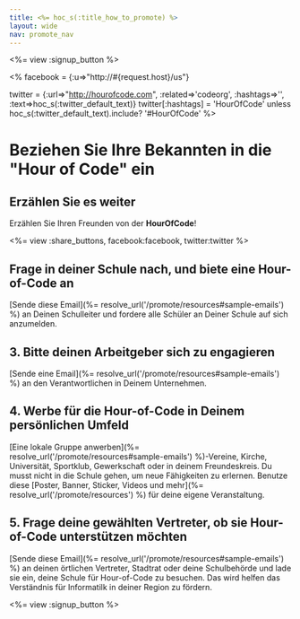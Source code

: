```yaml
---
title: <%= hoc_s(:title_how_to_promote) %>
layout: wide
nav: promote_nav
---
```

<%= view :signup_button %>

<% facebook = {:u=>"http://#{request.host}/us"}

twitter = {:url=>"http://hourofcode.com", :related=>'codeorg', :hashtags=>'', :text=>hoc_s(:twitter_default_text)} twitter[:hashtags] = 'HourOfCode' unless hoc_s(:twitter_default_text).include? '#HourOfCode' %>

# Beziehen Sie Ihre Bekannten in die "Hour of Code" ein

## Erzählen Sie es weiter

Erzählen Sie Ihren Freunden von der **HourOfCode**!

<%= view :share_buttons, facebook:facebook, twitter:twitter %>

## Frage in deiner Schule nach, und biete eine Hour-of-Code an

[Sende diese Email](%= resolve_url('/promote/resources#sample-emails') %) an Deinen Schulleiter und fordere alle Schüler an Deiner Schule auf sich anzumelden.

## 3. Bitte deinen Arbeitgeber sich zu engagieren

[Sende eine Email](%= resolve_url('/promote/resources#sample-emails') %) an den Verantwortlichen in Deinem Unternehmen.

## 4. Werbe für die Hour-of-Code in Deinem persönlichen Umfeld

[Eine lokale Gruppe anwerben](%= resolve_url('/promote/resources#sample-emails') %)-Vereine, Kirche, Universität, Sportklub, Gewerkschaft oder in deinem Freundeskreis. Du musst nicht in die Schule gehen, um neue Fähigkeiten zu erlernen. Benutze diese [Poster, Banner, Sticker, Videos und mehr](%= resolve_url('/promote/resources') %) für deine eigene Veranstaltung.

## 5. Frage deine gewählten Vertreter, ob sie Hour-of-Code unterstützen möchten

[Sende diese Email](%= resolve_url('/promote/resources#sample-emails') %) an deinen örtlichen Vertreter, Stadtrat oder deine Schulbehörde und lade sie ein, deine Schule für Hour-of-Code zu besuchen. Das wird helfen das Verständnis für Informatilk in deiner Region zu fördern.

<%= view :signup_button %>